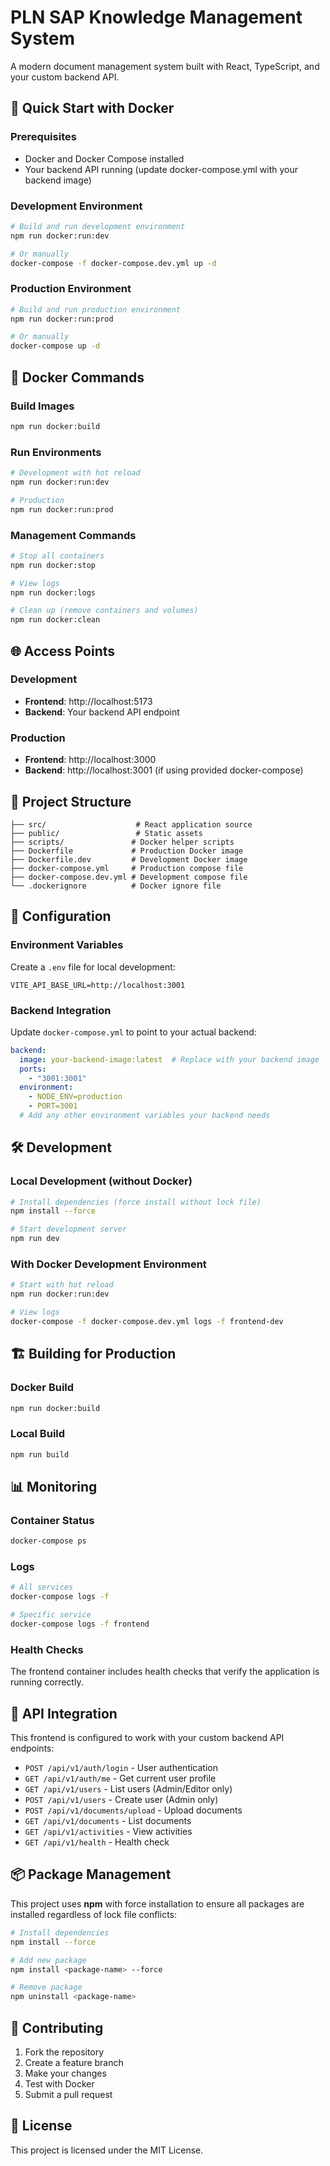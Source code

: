 # PLN SAP Knowledge Management System

A modern document management system built with React, TypeScript, and your custom backend API.

## 🚀 Quick Start with Docker

### Prerequisites
- Docker and Docker Compose installed
- Your backend API running (update docker-compose.yml with your backend image)

### Development Environment
```bash
# Build and run development environment
npm run docker:run:dev

# Or manually
docker-compose -f docker-compose.dev.yml up -d
```

### Production Environment
```bash
# Build and run production environment
npm run docker:run:prod

# Or manually
docker-compose up -d
```

## 🐳 Docker Commands

### Build Images
```bash
npm run docker:build
```

### Run Environments
```bash
# Development with hot reload
npm run docker:run:dev

# Production
npm run docker:run:prod
```

### Management Commands
```bash
# Stop all containers
npm run docker:stop

# View logs
npm run docker:logs

# Clean up (remove containers and volumes)
npm run docker:clean
```

## 🌐 Access Points

### Development
- **Frontend**: http://localhost:5173
- **Backend**: Your backend API endpoint

### Production
- **Frontend**: http://localhost:3000
- **Backend**: http://localhost:3001 (if using provided docker-compose)

## 📁 Project Structure

```
├── src/                    # React application source
├── public/                 # Static assets
├── scripts/               # Docker helper scripts
├── Dockerfile             # Production Docker image
├── Dockerfile.dev         # Development Docker image
├── docker-compose.yml     # Production compose file
├── docker-compose.dev.yml # Development compose file
└── .dockerignore          # Docker ignore file
```

## 🔧 Configuration

### Environment Variables

Create a `.env` file for local development:
```env
VITE_API_BASE_URL=http://localhost:3001
```

### Backend Integration

Update `docker-compose.yml` to point to your actual backend:
```yaml
backend:
  image: your-backend-image:latest  # Replace with your backend image
  ports:
    - "3001:3001"
  environment:
    - NODE_ENV=production
    - PORT=3001
  # Add any other environment variables your backend needs
```

## 🛠️ Development

### Local Development (without Docker)
```bash
# Install dependencies (force install without lock file)
npm install --force

# Start development server
npm run dev
```

### With Docker Development Environment
```bash
# Start with hot reload
npm run docker:run:dev

# View logs
docker-compose -f docker-compose.dev.yml logs -f frontend-dev
```

## 🏗️ Building for Production

### Docker Build
```bash
npm run docker:build
```

### Local Build
```bash
npm run build
```

## 📊 Monitoring

### Container Status
```bash
docker-compose ps
```

### Logs
```bash
# All services
docker-compose logs -f

# Specific service
docker-compose logs -f frontend
```

### Health Checks
The frontend container includes health checks that verify the application is running correctly.

## 🔗 API Integration

This frontend is configured to work with your custom backend API endpoints:

- `POST /api/v1/auth/login` - User authentication
- `GET /api/v1/auth/me` - Get current user profile
- `GET /api/v1/users` - List users (Admin/Editor only)
- `POST /api/v1/users` - Create user (Admin only)
- `POST /api/v1/documents/upload` - Upload documents
- `GET /api/v1/documents` - List documents
- `GET /api/v1/activities` - View activities
- `GET /api/v1/health` - Health check

## 📦 Package Management

This project uses **npm** with force installation to ensure all packages are installed regardless of lock file conflicts:

```bash
# Install dependencies
npm install --force

# Add new package
npm install <package-name> --force

# Remove package
npm uninstall <package-name>
```

## 🤝 Contributing

1. Fork the repository
2. Create a feature branch
3. Make your changes
4. Test with Docker
5. Submit a pull request

## 📝 License

This project is licensed under the MIT License.